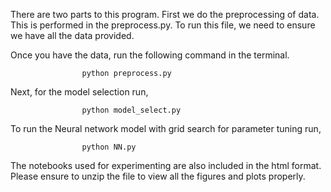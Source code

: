 There are two parts to this program. First we do the preprocessing of data. This is performed in the preprocess.py. To run this file, we need to ensure we have all the data provided.

Once you have the data, run the following command in the terminal. 
			
					python preprocess.py

Next, for the model selection run,

					python model_select.py
					
To run the Neural network model with grid search for parameter tuning run,

					python NN.py
					
The notebooks used for experimenting are also included in the html format. Please ensure to unzip the file to view all the figures and plots properly.